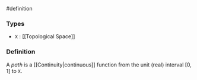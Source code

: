 #definition
### Types
- `X` : [[Topological Space]] 
### Definition
A *path* is a [[Continuity|continuous]] function from the unit (real) interval $\left[0, 1\right]$ to `X`.